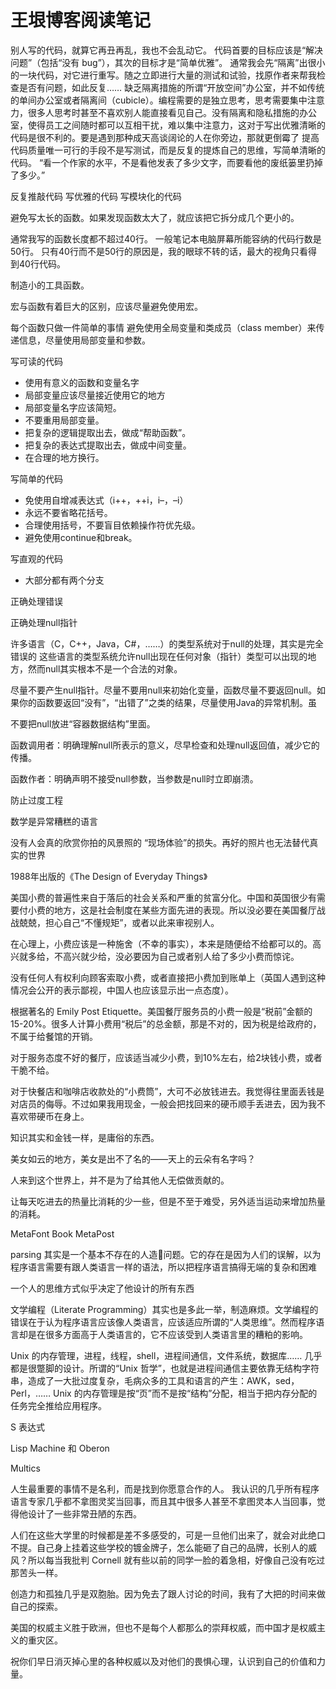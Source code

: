# 王垠博客阅读笔记

别人写的代码，就算它再丑再乱，我也不会乱动它。
代码首要的目标应该是“解决问题”（包括“没有 bug”），其次的目标才是“简单优雅”。
通常我会先“隔离”出很小的一块代码，对它进行重写。随之立即进行大量的测试和试验，找原作者来帮我检查是否有问题，如此反复……
缺乏隔离措施的所谓“开放空间”办公室，并不如传统的单间办公室或者隔离间（cubicle）。编程需要的是独立思考，思考需要集中注意力，很多人思考时甚至不喜欢别人能直接看见自己。没有隔离和隐私措施的办公室，使得员工之间随时都可以互相干扰，难以集中注意力，这对于写出优雅清晰的代码是很不利的。要是遇到那种成天高谈阔论的人在你旁边，那就更倒霉了
提高代码质量唯一可行的手段不是写测试，而是反复的提炼自己的思维，写简单清晰的代码。
“看一个作家的水平，不是看他发表了多少文字，而要看他的废纸篓里扔掉了多少。” 

反复推敲代码
写优雅的代码
写模块化的代码

避免写太长的函数。如果发现函数太大了，就应该把它拆分成几个更小的。

通常我写的函数长度都不超过40行。
一般笔记本电脑屏幕所能容纳的代码行数是50行。
只有40行而不是50行的原因是，我的眼球不转的话，最大的视角只看得到40行代码。

制造小的工具函数。

宏与函数有着巨大的区别，应该尽量避免使用宏。

每个函数只做一件简单的事情
避免使用全局变量和类成员（class member）来传递信息，尽量使用局部变量和参数。

写可读的代码

- 使用有意义的函数和变量名字
- 局部变量应该尽量接近使用它的地方
- 局部变量名字应该简短。
- 不要重用局部变量。
- 把复杂的逻辑提取出去，做成“帮助函数”。
- 把复杂的表达式提取出去，做成中间变量。
- 在合理的地方换行。

写简单的代码

- 免使用自增减表达式（i++，++i，i–，–i）
- 永远不要省略花括号。
- 合理使用括号，不要盲目依赖操作符优先级。
- 避免使用continue和break。

写直观的代码

- 大部分都有两个分支

正确处理错误

正确处理null指针

许多语言（C，C++，Java，C#，……）的类型系统对于null的处理，其实是完全错误的
这些语言的类型系统允许null出现在任何对象（指针）类型可以出现的地方，然而null其实根本不是一个合法的对象。

尽量不要产生null指针。尽量不要用null来初始化变量，函数尽量不要返回null。如果你的函数要返回“没有”，“出错了”之类的结果，尽量使用Java的异常机制。虽


不要把null放进“容器数据结构”里面。

函数调用者：明确理解null所表示的意义，尽早检查和处理null返回值，减少它的传播。

函数作者：明确声明不接受null参数，当参数是null时立即崩溃。

防止过度工程


数学是异常糟糕的语言

没有人会真的欣赏你拍的风景照的
“现场体验”的损失。再好的照片也无法替代真实的世界

1988年出版的《The Design of Everyday Things》

美国小费的普遍性来自于落后的社会关系和严重的贫富分化。中国和英国很少有需要付小费的地方，这是社会制度在某些方面先进的表现。所以没必要在美国餐厅战战兢兢，担心自己“不懂规矩”，或者以此来审视别人。

在心理上，小费应该是一种施舍（不幸的事实），本来是随便给不给都可以的。高兴就多给，不高兴就少给，没必要因为自己或者别人给了多少小费而惊诧。

没有任何人有权利向顾客索取小费，或者直接把小费加到账单上（英国人遇到这种情况会公开的表示鄙视，中国人也应该显示出一点态度）。

根据著名的 Emily Post Etiquette。美国餐厅服务员的小费一般是“税前”金额的 15-20%。很多人计算小费用“税后”的总金额，那是不对的，因为税是给政府的，不属于给餐馆的开销。

对于服务态度不好的餐厅，应该适当减少小费，到10%左右，给2块钱小费，或者干脆不给。

对于快餐店和咖啡店收款处的“小费筒”，大可不必放钱进去。我觉得往里面丢钱是对店员的侮辱。不过如果我用现金，一般会把找回来的硬币顺手丢进去，因为我不喜欢带硬币在身上。

知识其实和金钱一样，是庸俗的东西。

美女如云的地方，美女是出不了名的——天上的云朵有名字吗？

人来到这个世界上，并不是为了给其他人无偿做贡献的。

让每天吃进去的热量比消耗的少一些，但是不至于难受，另外适当运动来增加热量的消耗。

MetaFont Book
MetaPost 

parsing 其实是一个基本不存在的人造问题。它的存在是因为人们的误解，以为程序语言需要有跟人类语言一样的语法，所以把程序语言搞得无端的复杂和困难

一个人的思维方式似乎决定了他设计的所有东西

文学编程（Literate Programming）其实也是多此一举，制造麻烦。文学编程的错误在于认为程序语言应该像人类语言，应该适应所谓的“人类思维”。然而程序语言却是在很多方面高于人类语言的，它不应该受到人类语言里的糟粕的影响。

Unix 的内存管理，进程，线程，shell，进程间通信，文件系统，数据库…… 几乎都是很蹩脚的设计。所谓的“Unix 哲学”，也就是进程间通信主要依靠无结构字符串，造成了一大批过度复杂，毛病众多的工具和语言的产生：AWK，sed，Perl，…… Unix 的内存管理是按“页”而不是按“结构”分配，相当于把内存分配的任务完全推给应用程序。

S 表达式

Lisp Machine 和 Oberon

Multics

人生最重要的事情不是名利，而是找到你愿意合作的人。
我认识的几乎所有程序语言专家几乎都不拿图灵奖当回事，而且其中很多人甚至不拿图灵本人当回事，觉得他设计了一些非常丑陋的东西。

人们在这些大学里的时候都是差不多感受的，可是一旦他们出来了，就会对此绝口不提。自己身上挂着这些学校的镀金牌子，怎么能砸了自己的品牌，长别人的威风？所以每当我批判 Cornell 就有些以前的同学一脸的着急相，好像自己没有吃过那苦头一样。

创造力和孤独几乎是双胞胎。因为免去了跟人讨论的时间，我有了大把的时间来做自己的探索。

美国的权威主义胜于欧洲，但也不是每个人都那么的崇拜权威，而中国才是权威主义的重灾区。

祝你们早日消灭掉心里的各种权威以及对他们的畏惧心理，认识到自己的价值和力量。


